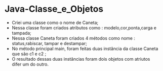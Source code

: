 # Java-Classe_e_Objetos
- Criei uma classe como o nome de Caneta;
- Nessa classe foram criados atributos como  : modelo,cor,ponta,carga e tampada;
-  Nessa classe Caneta  foram criados 4 métodos como nome : status,rabiscar, tampar e destampar;
-  No método principal main, foram feitas duas instância da classe Caneta que são c1 e c2 ;
- O resultado dessas duas instâncias foram dois objetos com atriutos difer um do outro. 
